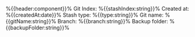 %{{header:component}}%
    Git Index:             %{{stashIndex:string}}%
    Created at:            %{{createdAt:date}}%
    Stash type:            %{{type:string}}%
    Git name:              %{{gitName:string}}%
    Branch:                %{{branch:string}}%
    Backup folder:         %{{backupFolder:string}}%

